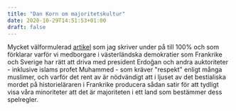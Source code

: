 ```yaml
---
title: "Dan Korn om majoritetskultur"
date: 2020-10-29T14:51:53+01:00
draft: false
---
```


Mycket välformulerad [artikel](https://web.archive.org/web/20201030135407/https://kvartal.se/artiklar/det-ar-majoritetens-kultur-som-galler/) som jag skriver under på till 100% och som förklarar varför vi medborgare i västerländska demokratier som Frankrike och Sverige har rätt att driva med president Erdoğan och andra auktoriteter - inklusive islams profet Muhammed - som kräver "respekt" enligt många muslimer, och varför det rent av är nödvändigt att i ljuset av det bestialiska mordet på historieläraren i Frankrike producera sådan satir för att tydligt visa våra minoriteter att det är majoriteten i ett land som bestämmer dess spelregler.

